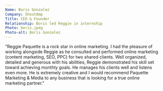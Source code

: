 ```yaml
---
Name: Boris Gonzalez
Company: ShoutAmp
Title: CEO & Founder
Relationship: Boris led Reggie in internship
Photo: boris.jpeg
Photo-alt: Boris Gonzalez
---
```

"Reggie Paquette is a rock star in online marketing. I had the pleasure of working alongside Reggie as he consulted and performed online marketing (content marketing, SEO, PPC) for two shared clients. Well organized, detailed and generous with his abilities, Reggie demonstrated his skill set toward achieving monthly goals. He manages his clients well and listens even more. He is extremely creative and I would recommend Paquette Marketing & Media to any business that is looking for a true online marketing partner."